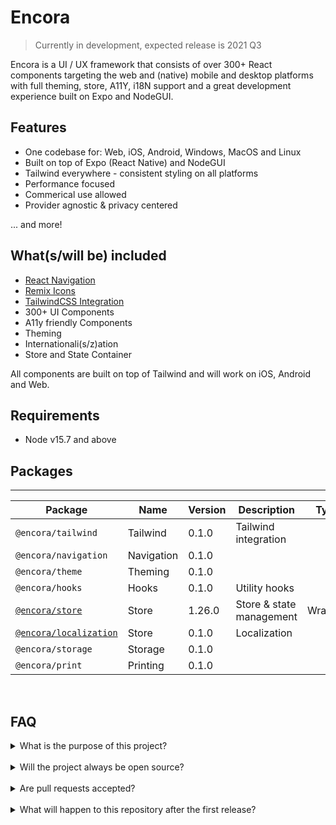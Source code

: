 # Encora

> Currently in development, expected release is 2021 Q3

Encora is a UI / UX framework that consists of over 300+ React components targeting the web and (native) mobile and desktop platforms with full theming, store, A11Y, i18N support and a great development experience built on Expo and NodeGUI.

## Features
- One codebase for: Web, iOS, Android, Windows, MacOS and Linux
- Built on top of Expo (React Native) and NodeGUI
- Tailwind everywhere - consistent styling on all platforms
- Performance focused
- Commerical use allowed
- Provider agnostic & privacy centered

... and more!

## What(s/will be) included

- [React Navigation](https://reactnavigation.org)
- [Remix Icons](https://remixicon.com)
- [TailwindCSS Integration](https://tailwindcss.com)
- 300+ UI Components
- A11y friendly Components
- Theming
- Internationali(s/z)ation
- Store and State Container

All components are built on top of Tailwind and will work on iOS, Android and Web.

## Requirements

- Node v15.7 and above

## Packages
---
| Package  			| Name 	  | Version | Description 		  | Type | Status
|---|---|---|---|---|---|
| `@encora/tailwind`  	| Tailwind   | 0.1.0   | Tailwind integration |   |
| `@encora/navigation`  | Navigation | 0.1.0   |   |   |
| `@encora/theme`  	| Theming	 | 0.1.0   |   |   |
| `@encora/hooks`  	| Hooks	 | 0.1.0   | Utility hooks  		  |   |
| [`@encora/store`](https://github.com/ForetagInc/Encora/tree/master/packages/store) 	| Store  	 | 1.26.0  | Store & state management | Wrapper  | Tests |
| [`@encora/localization`](https://github.com/ForetagInc/Encora/tree/master/packages/store) 	| Store  	 | 0.1.0  | Localization |  | Minimal |
| `@encora/storage`  	| Storage 	 | 0.1.0   |   |   |
| `@encora/print`  	| Printing 	 | 0.1.0   |   |   |

<br />

## FAQ
<details>
	<summary>What is the  purpose of this project?</summary>
	<br />
	The idea is to allow for the development and deployment of high performance Web apps and Native mobile apps from one codebase, removing the need for multiple frontend codebases.
	<br />
	<br />
	We like the functionality of React, React Native, Redux, Tailwind and other tools, but we hate the boilerplate, verbosity and the lack integrations between these amazing tools, Encora is being created to address all this.
</details><br />
<details>
	<summary>Will the project always be open source?</summary>
	<br />
	Yes, we encourage everyone out to try, promote and provide feedback to improve Encora. The source will also be available during the development phase for complete transparency.
	<br />
	<br />
	Encora is built around and with various open source projects and therefor it is only fair to continue the tradition and provide credit where necessary.
</details><br />
<details>
	<summary>Are pull requests accepted?</summary>
	<br />
	Yes, but we encourage you to create an issue detailing your problem, and how your PR addresses that issue beforehand.
</details><br />
<details>
	<summary>What will happen to this repository after the first release?</summary>
	<br />
	A new repository will be created with the first release and the full source, this is to keep the codebase clean. The current repository will be archived.
</details>

<br />


